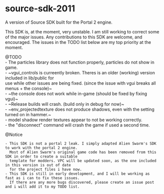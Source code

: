 # source-sdk-2011
A version of Source SDK built for the Portal 2 engine.

This SDK is, at the moment, very unstable. I am still working to correct some of the major issues.
Any contributions to this SDK are welcome, and encouraged. The issues in the TODO list below are 
my top priority at the moment.

@TODO<br>
	- The particles library does not function properly, particles do not show in game.<br>
	- ~vgui_controls is curreently broken. Theres is an older (working) version included in lib/public for<br>
	  use while other issues are being fixed. (since the issue with vgui breaks all menus + the console)~<br>
	- ~the console does not work while in-game (should be fixed by fixing vgui)~<br>
	- ~Release builds will crash. (build only in debug for now)~<br>
	- ~env_projectedtexture does not produce shadows, even with the setting turned on in hammer.~<br>
	- model shadow render textures appear to not be working correctly.<br>
	- the "disconnect" command will crash the game if used a second time.<br>

@Notice

	- This SDK is not a portal 2 leak. I simply adapted Alien Swarm's SDK to work with the portal 2 engine.
	  Most of Alien Swarm's original game code has been removed from this SDK in order to create a suitable
	  template for modders. VPC will be updated soon, as the one included in this version is out of date 
	  for the project files i have now.
	- This SDK is still in early development, and I will be working as fast as i can to fix these issues. 
	  If there are any more bugs discovered, please create an issue post and i will add it to my TODO list.
